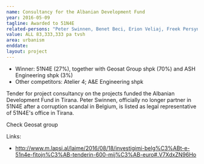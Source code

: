 ```yaml
---
name: Consultancy for the Albanian Development Fund
year: 2016-05-09
tagline: Awarded to 51N4E
related-persons: "Peter Swinnen, Benet Beci, Erion Veliaj, Freek Persyn, Johan Anrys"
value: ALL 83,333,333 pa tvsh
area: urbanism
enddate:
layout: project
---
```

* Winner: 51N4E (27%), together with Geosat Group shpk (70%) and ASH Engineering shpk (3%)
* Other competitors: Atelier 4; A&E Engineering shpk

Tender for project consultancy on the projects funded the Albanian Development Fund in Tirana.
Peter Swinnen, officially no longer partner in 51N4E after a corruption scandal in Belgium, is listed as legal representative of 51N4E's office in Tirana.

Check Geosat group

Links:
* <http://www.m.lapsi.al/lajme/2016/08/18/investigimi-belg%C3%ABt-e-51n4e-fitojn%C3%AB-tenderin-600-mij%C3%AB-euro#.V7XdxZN96Ho>
